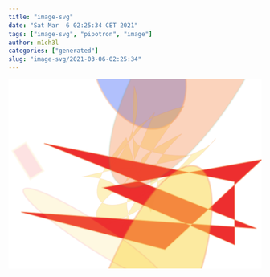 ```yaml
---
title: "image-svg"
date: "Sat Mar  6 02:25:34 CET 2021"
tags: ["image-svg", "pipotron", "image"]
author: m1ch3l
categories: ["generated"]
slug: "image-svg/2021-03-06-02:25:34"
---
```


![](image.svg)
